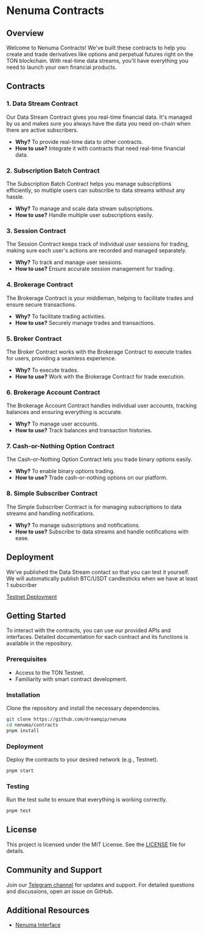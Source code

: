 # Nenuma Contracts

## Overview
Welcome to Nenuma Contracts! We've built these contracts to help you create and trade derivatives like options and perpetual futures right on the TON blockchain. With real-time data streams, you'll have everything you need to launch your own financial products.

## Contracts

### 1. Data Stream Contract
Our Data Stream Contract gives you real-time financial data. It's managed by us and makes sure you always have the data you need on-chain when there are active subscribers.

- **Why?** To provide real-time data to other contracts.
- **How to use?** Integrate it with contracts that need real-time financial data.

### 2. Subscription Batch Contract
The Subscription Batch Contract helps you manage subscriptions efficiently, so multiple users can subscribe to data streams without any hassle.

- **Why?** To manage and scale data stream subscriptions.
- **How to use?** Handle multiple user subscriptions easily.

### 3. Session Contract
The Session Contract keeps track of individual user sessions for trading, making sure each user's actions are recorded and managed separately.

- **Why?** To track and manage user sessions.
- **How to use?** Ensure accurate session management for trading.

### 4. Brokerage Contract
The Brokerage Contract is your middleman, helping to facilitate trades and ensure secure transactions.

- **Why?** To facilitate trading activities.
- **How to use?** Securely manage trades and transactions.

### 5. Broker Contract
The Broker Contract works with the Brokerage Contract to execute trades for users, providing a seamless experience.

- **Why?** To execute trades.
- **How to use?** Work with the Brokerage Contract for trade execution.

### 6. Brokerage Account Contract
The Brokerage Account Contract handles individual user accounts, tracking balances and ensuring everything is accurate.

- **Why?** To manage user accounts.
- **How to use?** Track balances and transaction histories.

### 7. Cash-or-Nothing Option Contract
The Cash-or-Nothing Option Contract lets you trade binary options easily.

- **Why?** To enable binary options trading.
- **How to use?** Trade cash-or-nothing options on our platform.

### 8. Simple Subscriber Contract
The Simple Subscriber Contract is for managing subscriptions to data streams and handling notifications.

- **Why?** To manage subscriptions and notifications.
- **How to use?** Subscribe to data streams and handle notifications with ease.


## Deployment
We've published the Data Stream contact so that you can test it yourself. We will automatically publish BTC/USDT candlesticks when we have at least 1 subscriber  

[Testnet Deployment](https://testnet.tonviewer.com/kQDZnFY0yew3AcB0pk0H0CL5L2kclQXH0VHO_cWyfdOQ0SEp)

## Getting Started
To interact with the contracts, you can use our provided APIs and interfaces. Detailed documentation for each contract and its functions is available in the repository.

### Prerequisites
- Access to the TON Testnet.
- Familiarity with smart contract development.

### Installation
Clone the repository and install the necessary dependencies.

```bash
git clone https://github.com/dreamqip/nenuma
cd nenuma/contracts
pnpm install
```

### Deployment
Deploy the contracts to your desired network (e.g., Testnet).

```bash
pnpm start
```

### Testing
Run the test suite to ensure that everything is working correctly.

```bash
pnpm test
```

## License
This project is licensed under the MIT License. See the [LICENSE](https://github.com/dreamqip/nenuma/blob/main/LICENSE) file for details.

## Community and Support
Join our [Telegram channel](https://t.me/NenumaCommunity) for updates and support. For detailed questions and discussions, open an issue on GitHub.

## Additional Resources
- [Nenuma Interface](https://github.com/dreamqip/nenuma/tree/main/www)

